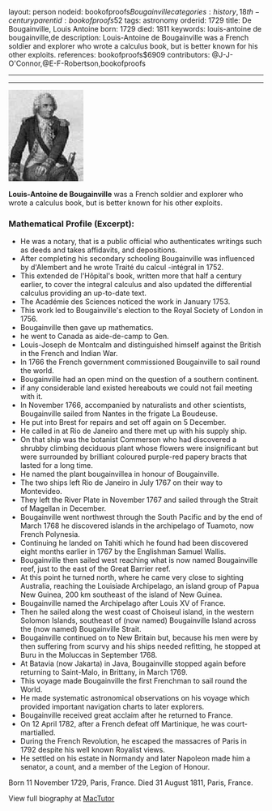 layout: person
nodeid: bookofproofs$Bougainville
categories: history,18th-century
parentid: bookofproofs$52
tags: astronomy
orderid: 1729
title: De Bougainville, Louis Antoine
born: 1729
died: 1811
keywords: louis-antoine de bougainville,de
description: Louis-Antoine de Bougainville was a French soldier and explorer who wrote a calculus book, but is better known for his other exploits.
references: bookofproofs$6909
contributors: @J-J-O'Connor,@E-F-Robertson,bookofproofs

---



---

![Bougainville.jpg](https://github.com/bookofproofs/bookofproofs.github.io/blob/main/_sources/_assets/images/portraits/Bougainville.jpg?raw=true)

**Louis-Antoine de Bougainville** was a French soldier and explorer who wrote a calculus book, but is better known for his other exploits.

### Mathematical Profile (Excerpt):
* He was a notary, that is a public official who authenticates writings such as deeds and takes affidavits, and depositions.
* After completing his secondary schooling Bougainville was influenced by d'Alembert and he wrote Traité du calcul -intégral in 1752.
* This extended de l'Hôpital's book, written more that half a century earlier, to cover the integral calculus and also updated the differential calculus providing an up-to-date text.
* The Académie des Sciences noticed the work in January 1753.
* This work led to Bougainville's election to the Royal Society of London in 1756.
* Bougainville then gave up mathematics.
* he went to Canada as aide-de-camp to Gen.
* Louis-Joseph de Montcalm and distinguished himself against the British in the French and Indian War.
* In 1766 the French government commissioned Bougainville to sail round the world.
* Bougainville had an open mind on the question of a southern continent.
* if any considerable land existed hereabouts we could not fail meeting with it.
* In November 1766, accompanied by naturalists and other scientists, Bougainville sailed from Nantes in the frigate La Boudeuse.
* He put into Brest for repairs and set off again on 5 December.
* He called in at Rio de Janeiro and there met up with his supply ship.
* On that ship was the botanist Commerson who had discovered a shrubby climbing deciduous plant whose flowers were insignificant but were surrounded by brilliant coloured purple-red papery bracts that lasted for a long time.
* He named the plant bougainvillea in honour of Bougainville.
* The two ships left Rio de Janeiro in July 1767 on their way to Montevideo.
* They left the River Plate in November 1767 and sailed through the Strait of Magellan in December.
* Bougainville went northwest through the South Pacific and by the end of March 1768 he discovered islands in the archipelago of Tuamoto, now French Polynesia.
* Continuing he landed on Tahiti which he found had been discovered eight months earlier in 1767 by the Englishman Samuel Wallis.
* Bougainville then sailed west reaching what is now named Bougainville reef, just to the east of the Great Barrier reef.
* At this point he turned north, where he came very close to sighting Australia, reaching the Louisiade Archipelago, an island group of Papua New Guinea, 200 km southeast of the island of New Guinea.
* Bougainville named the Archipelago after Louis XV of France.
* Then he sailed along the west coast of Choiseul island, in the western Solomon Islands, southeast of (now named) Bougainville Island across the (now named) Bougainville Strait.
* Bougainville continued on to New Britain but, because his men were by then suffering from scurvy and his ships needed refitting, he stopped at Buru in the Moluccas in September 1768.
* At Batavia (now Jakarta) in Java, Bougainville stopped again before returning to Saint-Malo, in Brittany, in March 1769.
* This voyage made Bougainville the first Frenchman to sail round the World.
* He made systematic astronomical observations on his voyage which provided important navigation charts to later explorers.
* Bougainville received great acclaim after he returned to France.
* On 12 April 1782, after a French defeat off Martinique, he was court-martialled.
* During the French Revolution, he escaped the massacres of Paris in 1792 despite his well known Royalist views.
* He settled on his estate in Normandy and later Napoleon made him a senator, a count, and a member of the Legion of Honour.

Born 11 November 1729, Paris, France. Died 31 August 1811, Paris, France.

View full biography at [MacTutor](https://mathshistory.st-andrews.ac.uk/Biographies/Bougainville/)
